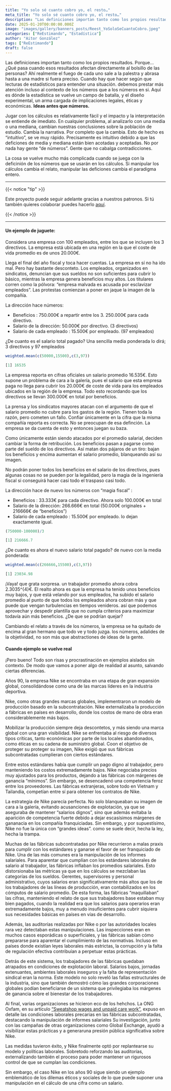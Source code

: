 ```yaml
---
title: "Yo solo sé cuanto cobro yo, el resto…"
meta_title: "Yo solo sé cuanto cobro yo, el resto…"
description: "Las definiciones importan tanto como los propios resultados. Porque… ¿Qué pasa cuando esos resultados afectan directamente al bolsillo de las personas?"
date: 2025-01-20T00:00:00.000Z
image: "images/gallery/banners_posts/Reest_YoSoloSeCuantoCobro.jpeg"
categories: ["ReEstimando", "Estadística"]
author: "Aitor González"
tags: ["ReEstimando"]
draft: false
---
```


Las definiciones importan tanto como los propios resultados. Porque… ¿Qué pasa cuando esos resultados afectan directamente al bolsillo de las personas? Ahí realmente el fuego de cada uno sale a la palestra y abrasa hasta a una madre si fuera preciso. Cuando hay que hacer según que lecturas de estadísticos para entender una situación. debemos prestar más atención incluso al contexto de los números que a los números en si. Aquí es dónde la estadística se vuelve un campo de batalla, y el diseño experimental, un arma cargada de implicaciones legales, éticas y económicas. **Ideas antes que números.**

Jugar con los cálculos es relativamente fácil y el impacto y la interpretación se entiende de imediato. En cualquier problema, al analizarlo con una media o una mediana, cambian nuestras conclusiones sobre la población de estudio. Cambia la narrativa. Por completo que la cambia. Esto de hecho es “intuitivo”, se ve muy rápido. Precisamente es intuitivo debido a que las deficiones de media y mediana están bien acotadas y aceptadas. No por nada hay gente “de números”. Gente que no cabalga contradicciones.

La cosa se vuelve mucho más complicada cuando se juega con la deficinión de los números que se usarán en los cálculos. Si manipular los cálculos cambia el relato, manipular las deficiones cambia el paradigma entero.

<hr>

{{< notice "tip" >}}

Este proyecto puede seguir adelante gracias a nuestros patronos. Si tú también quieres colaborar puedes hacerlo [aquí](https://www.patreon.com/user/creators?u=136816989 "Mirai Data Patreon page").

{{< /notice >}}

<hr>

#### Un ejemplo de juguete:

Considera una empresa con 100 empleados, entre los que se incluyen los 3 directivos. La empresa está ubicada en una región en la que el coste de vida promedio es de unos 20.000€.

Llega el final del año fiscal y toca hacer cuentas. La empresa en sí no ha ido mal. Pero hay bastante desconteto. Los empleados, organizados en sindicatos, denuncian que sus sueldos no son suficientes para cubrir lo básico, mientras la empresa genera beneficios muy altos. Los titulares corren como la pólvora: “empresa malvada es acusada por esclavizar empleados”. Las protestas comienzan a poner en jaque la imagen de la compañía.

La dirección hace números: 

- Beneficios : 750.000€ a repartir entre los 3. 250.000€ para cada directivo. 
- Salario de la dirección: 50.000€ por directivo. (3 directivos) 
- Salario de cada empleado : 15.500€ por empleado. (97 empleados)

¿De cuanto es el salario total pagado? Una sencilla media ponderada lo dirá; 3 directivos y 97 empleados

```r
weighted.mean(c(50000,15500),c(3,97))

[1] 16535
```

La empresa reporta en cifras oficiales un salario promedio 16.535€. Esto supone un problema de cara a la galería, pues el salario que esta empresa paga no llega para cubrir los 20.000€ de coste de vida para los empleados ubicados en la región de la empresa. Todo esto recordando que los directivos se llevan 300.000€ en total por beneficios.

La prensa y los sindicatos mayores atacan con el argumento de que el salario promedio no cubre para los gastos de la región. Tienen toda la razón, pero cometen un fallo. Confiar únicamente en la cifra que la misma compañía reporta es correcta. No se preocupan de esa definción. La empresa se da cuenta de esto y entonces juegan su baza.

Como únicamente están siendo atacados por el promedio salarial, deciden cambiar la forma de retribución. Los beneficios pasan a pagarse como parte del sueldo de los directivos. Así matan dos pájaros de un tiro: bajan los beneficios y encima aumentan el salario promedio, blanqueando así su imagen.

No podrán poner todos los beneficios en el salario de los directivos, pues algunas cosas no se pueden por la legalidad, pero la magia de la ingeniería fiscal si conseguirá hacer casi todo el traspaso casi todo.

La dirección hace de nuevo los números con “magia fiscal” : 

- Beneficios : 33.333€ para cada directivo. Ahora solo 100.000€ en total 
- Salario de la dirección: 266.666€ en total (50.000€ originales + 216666€ de “beneficios”) 
- Salario de cada empleado : 15.500€ por empleado. lo dejan exactamente igual.

```r
(750000-100000)/3

[1] 216666.7
```

¿De cuanto es ahora el nuevo salario total pagado? de nuevo con la media ponderada:

```r
weighted.mean(c(266666,15500),c(3,97))

[1] 23034.98
```

¡Vaya! que grata sorpresa. un trabajador promedio ahora cobra 2.3035^{4}€. El realto ahora es que la empresa ha tenido unos beneficios muy bajos, y que está velando por sus empleados, ha subido el salario promedio al punto de que todos los empleados ahora cobran más y que puede que vengan turbulencias en tiempos venideros. así que podemos aprovechar y despedir plantilla que no cumpla criterios para maximizar todavía aún más beneficios. ¿De que se podrían quejar?

Cambiando el relato a través de los números, la empresa se ha quitado de encima al gran hermano que todo ve y todo juzga. los números, adalides de la objetividad, no son más que abstractiones de ideas de la gente.

#### Cuando ejemplo se vuelve real

¡Pero bueno! Todo son risas y procrastinación en ejemplos aislados sin contexto. De modo que vamos a poner algo de realidad al asunto, salvando ciertas diferencias.

Años 90, la empresa Nike se encontraba en una etapa de gran expansión global, consolidándose como una de las marcas líderes en la industria deportiva.

Nike, como otras grandes marcas globales, implementraron un modelo de producción basado en la subcontratación. Nike externalizaba la producción a fábricas en países en desarrollo, donde los costos de mano de obra eran considerablemente más bajos.

Mobilizar la producción siempre deja descontetos, y más siendo una marca global con una gran visibilidad. Nike se enfrentaba al riesgo de diversos tipos críticas, tanto económicas por parte de los locales abandonados, como éticas en su cadena de suministro global. Coon el objetivo de proteger su proteger su imagen, Nike exigió que sus fábricas subcontratadas cumplieran con ciertos estándares.

Entre estos estándares había que cumplir un pago digno al trabajador, pero manteniendo los costos extremadamente bajos. Nike negociaba precios muy ajustados para los productos, dejando a las fábricas con márgenes de ganancia “mínimos”. Sin embargo, se desencadenó una competencia feroz entre los proveedores. Las fábricas extranjeras, sobre todo en Vietnam y Tailandia, competían entre sí para obtener los contratos de Nike.

La estrategia de Nike parecía perfecta. No solo blanqueaban su imagen de cara a la galería, evitando acusanciones de explotación, ya que se aseguraba de mantener “salarios dignos”, sino que además evitaba la aparición de competencia fuerte debido a dejar escasísimos márgenes de gananacia en los compañía franquiciadas. Sin embargo, y por supuestísimo, Nike no fue la única con “grandes ideas”. como se suele decir, hecha la ley, hecha la trampa.

Muchas de las fábricas subcontratadas por Nike recurrieron a malas praxis para cumplir con los estándares y ganarse el favor de ser franquiciado de Nike. Una de las más comunes era la manipulación de los informes salariales. Para aparentar que cumplían con los estándares laborales de salario al trabajador, las fábricas inflaban los promedios salariales. Esto distorsionaba las métricas ya que en los cálculos se mezclaban las categorías de los sueldos. Gerentes, supervisores y personal administrativo, cuyos salarios eran significativamente más altos que los de los trabajadores de las líneas de producción, eran contabilizados en los cómputos de salario promedio. De esta forma, las fábricas “maquillaban” las cifras, manteniendo el relato de que sus trabajadores base estaban muy bien pagados, cuando la realidad era que los salarios para operarios eran extremadamente bajos, muy a menudo insuficientes para cubrir siquiera sus necesidades básicas en países en vías de desarrollo.

Además, las auditorías realizadas por Nike o por las autoridades locales rara vez detectaban estas manipulaciones. Las inspecciones eran en muchos casos esporádicas o superficiales, y las fábricas sabían cómo prepararse para aparentar el cumplimiento de las normativas. Incluso en países donde existían leyes laborales más estrictas, la corrupción y la falta de regulación efectiva contribuían a perpetuar estas prácticas.

Detrás de este sistema, los trabajadores de las fábricas quedaban atrapados en condiciones de explotación laboral. Salarios bajos, jornadas extenuantes, ambientes laborales inseguros y la falta de representación sindical eran la norma. Este modelo no solo reveló las fallas estructurales de la industria, sino que también demostró cómo las grandes corporaciones globales podían beneficiarse de un sistema que privilegiaba los márgenes de ganancia sobre el bienestar de los trabajadores.

Al final, varias organizaciones se hicieron eco de los hehchos. La ONG Oxfam, en su artículo [“Sweatshop wages and unpaid care work”](https://www.oxfam.org/en/press-releases/sweatshop-wages-and-unpaid-care-work-double-burden-asias-women-its-economy-booms "Artículo Oxfam"), expuso en detalle las condiciones laborales precarias en las fábricas subcontratadas, destacando la manipulación de informes salariales Su investigación, junto con las campañas de otras organizaciones como Global Exchange, ayudó a visibilizar estas prácticas y a generaruna presión pública significativa sobre Nike.

Las medidas tuvieron éxito, y Nike finalmente optó por replantearse su modelo y políticas laborales. Sobretodo reforzando las auditorías, externalizando también el proceso para poder mantener un rigurosos control de que se cumplan las condiciones.

Sin embargo, el caso Nike en los años 90 sigue siendo un ejemplo emblemático de los dilemas éticos y sociales de lo que puede suponer una manipulación en el cálculo de una cifra como un salario.